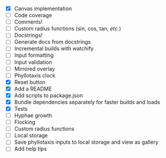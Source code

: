 - [x] Canvas implementation
- [ ] Code coverage
- [ ] Comments!
- [ ] Custom radius functions (sin, cos, tan, _etc._)
- [ ] Docstrings!
- [ ] Generate docs from docstrings
- [ ] Incremental builds with watchify
- [ ] Input formatting
- [ ] Input validation
- [ ] Mirrored overlay
- [ ] Phyllotaxis clock
- [x] Reset button
- [x] Add a README
- [x] Add scripts to package.json
- [x] Bundle dependencies separately for faster builds and loads
- [x] Tests
- [ ] Hyphae growth
- [ ] Flocking
- [ ] Custom radius functions
- [ ] Local storage
- [ ] Save phyllotaxis inputs to local storage and view as gallery
- [ ] Add help tips
